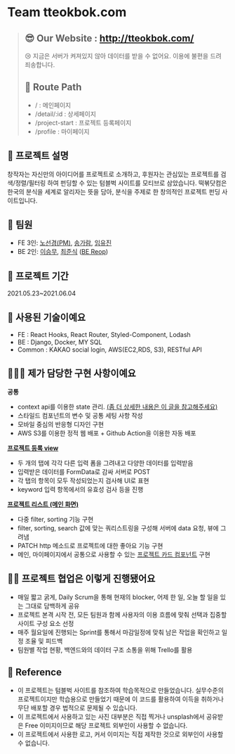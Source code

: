 # Team tteokbok.com

> ## 😎 Our Website : http://tteokbok.com/
> 😢 지금은 서버가 켜져있지 않아 데이터를 받을 수 없어요. 이용에 불편을 드려 죄송합니다.
>
> ## 📎 Route Path
>
> - / : 메인페이지
> - /detail/:id : 상세페이지
> - /project-start : 프로젝트 등록페이지
> - /profile : 마이페이지

## 💬 프로젝트 설명
창작자는 자신만의 아이디어를 프로젝트로 소개하고, 후원자는 관심있는 프로젝트를 검색/정렬/필터링 하여 펀딩할 수 있는 텀블벅 사이트를 모티브로 삼았습니다.
떡볶닷컴은 한국의 분식을 세계로 알리자는 뜻을 담아, 분식을 주제로 한 창의적인 프로젝트 펀딩 사이트입니다.

## 👫 팀원

- FE 3인: [노선경(PM)](velog.io/@celline1637), [송가람](velog.io/@sgr2134), [임유진](velog.io/@1703979)
- BE 2인: [이승무](https://goback.oopy.io/), [최준식](https://velog.io/@junsikchoi) ([BE Reop](https://github.com/wecode-bootcamp-korea/20-2nd-tteokbokcom-backend))

## 📅 프로젝트 기간

2021.05.23~2021.06.04

## 🔧 사용된 기술이예요

- FE : React Hooks, React Router, Styled-Component, Lodash
- BE : Django, Docker, MY SQL
- Common : KAKAO social login, AWS(EC2,RDS, S3), RESTful API

## 👩🏻‍🌾 제가 담당한 구현 사항이예요

**공통**
- context api를 이용한 state 관리. [(좀 더 상세한 내용은 이 글을 참고해주세요)](https://emewjin.github.io/react/contextapi)
- 스타일드 컴포넌트의 변수 및 공통 세팅 사항 작성
- 모바일 중심의 반응형 디자인 구현
- AWS S3를 이용한 정적 웹 배포 + Github Action을 이용한 자동 배포

**[프로젝트 등록 view](https://github.com/wecode-bootcamp-korea/20-2nd-tteokbokcom-frontend/tree/master/src/pages/ProjectStart)**
- 두 개의 탭에 각각 다른 입력 폼을 그려내고 다양한 데이터를 입력받음
- 입력받은 데이터를 FormData로 감싸 서버로 POST
- 각 탭의 항목이 모두 작성되었는지 검사해 UI로 표현
- keyword 입력 항목에서의 유효성 검사 등을 진행

**[프로젝트 리스트 (메인 화면)](https://github.com/wecode-bootcamp-korea/20-2nd-tteokbokcom-frontend/tree/master/src/pages/Main)**
- 다중 filter, sorting 기능 구현
- filter, sorting, search 값에 맞는 쿼리스트링을 구성해 서버에 data 요청, 뷰에 그려냄
- PATCH http 메소드로 프로젝트에 대한 좋아요 기능 구현
- 메인, 마이페이지에서 공통으로 사용할 수 있는 [프로젝트 카드 컴포넌트](https://github.com/wecode-bootcamp-korea/20-2nd-tteokbokcom-frontend/tree/master/src/components/ProjectCard) 구현

## 🤝🏻 프로젝트 협업은 이렇게 진행됐어요
- 매일 짧고 굵게, Daily Scrum을 통해 현재의 blocker, 어제 한 일, 오늘 할 일을 있는 그대로 담백하게 공유
- 프로젝트 본격 시작 전, 모든 팀원과 함께 사용자의 이용 흐름에 맞춰 선택과 집중할 사이트 구성 요소 선정
- 매주 월요일에 진행되는 Sprint를 통해서 마감일정에 맞춰 남은 작업을 확인하고 일정 조율 및 피드백
- 팀원별 작업 현황, 백엔드와의 데이터 구조 소통을 위해 Trello를 활용

## 🚨 Reference
- 이 프로젝트는 텀블벅 사이트를 참조하여 학습목적으로 만들었습니다. 실무수준의 프로젝트이지만 학습용으로 만들었기 때문에 이 코드를 활용하여 이득을 취하거나 무단 배포할 경우 법적으로 문제될 수 있습니다.
- 이 프로젝트에서 사용하고 있는 사진 대부분은 직접 찍거나 unsplash에서 공유받은 Free 이미지이므로 해당 프로젝트 외부인이 사용할 수 없습니다.
- 이 프로젝트에서 사용한 로고, 커서 이미지는 직접 제작한 것으로 외부인이 사용할 수 없습니다.

